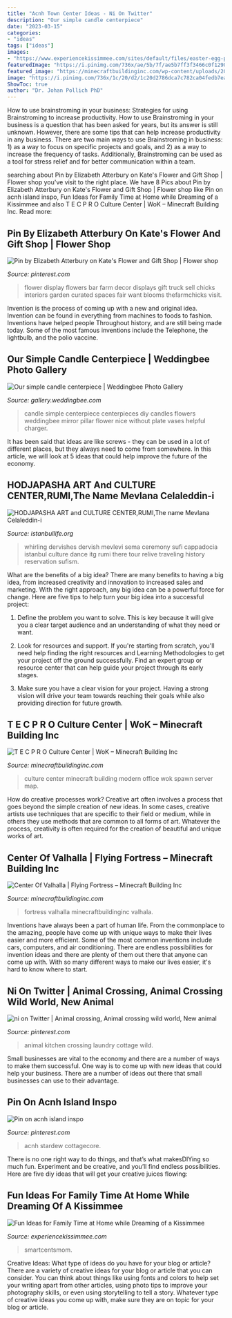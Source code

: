 ```yaml
---
title: "Acnh Town Center Ideas - Ni On Twitter"
description: "Our simple candle centerpiece"
date: "2023-03-15"
categories:
- "ideas"
tags: ["ideas"]
images:
- "https://www.experiencekissimmee.com/sites/default/files/easter-egg-painting.jpg"
featuredImage: "https://i.pinimg.com/736x/ae/5b/7f/ae5b7ff3f3466c0f129069728f669bf0.jpg"
featured_image: "https://minecraftbuildinginc.com/wp-content/uploads/2014/12/T-E-C-P-R-O-Culture-Center-WoK-Minecraft-building-office-modern-ideas.jpg"
image: "https://i.pinimg.com/736x/1c/20/d2/1c20d2786dca7c782ca04fedb7eaf975.jpg"
ShowToc: true
author: "Dr. Johan Pollich PhD"
---
```



How to use brainstroming in your business: Strategies for using Brainstroming to increase productivity.
How to use Brainstroming in your business is a question that has been asked for years, but its answer is still unknown. However, there are some tips that can help increase productivity in any business. 
There are two main ways to use Brainstroming in business: 1) as a way to focus on specific projects and goals, and 2) as a way to increase the frequency of tasks. Additionally, Brainstroming can be used as a tool for stress relief and for better communication within a team.

	

		
searching about Pin by Elizabeth Atterbury on Kate&#039;s Flower and Gift Shop | Flower shop you've visit to the right place. We have 8 Pics about Pin by Elizabeth Atterbury on Kate&#039;s Flower and Gift Shop | Flower shop like Pin on acnh island inspo, Fun Ideas for Family Time at Home while Dreaming of a Kissimmee and also T E C P R O Culture Center | WoK – Minecraft Building Inc. Read more:
		
    
## Pin By Elizabeth Atterbury On Kate&#039;s Flower And Gift Shop | Flower Shop

<img loading=lazy src="https://i.pinimg.com/736x/ae/5b/7f/ae5b7ff3f3466c0f129069728f669bf0.jpg" onerror="this.onerror=null;this.src='https://tse3.mm.bing.net/th?id=OIP.R4wumhCHF9_YAQSnLk9BHgHaLH&amp;pid=15.1';" alt="Pin by Elizabeth Atterbury on Kate&#039;s Flower and Gift Shop | Flower shop">

_Source: pinterest.com_

>flower display flowers bar farm decor displays gift truck sell chicks interiors garden curated spaces fair want blooms thefarmchicks visit. 

	

Invention is the process of coming up with a new and original idea. Invention can be found in everything from machines to foods to fashion. Inventions have helped people Throughout history, and are still being made today. Some of the most famous inventions include the Telephone, the lightbulb, and the polio vaccine.

    
## Our Simple Candle Centerpiece | Weddingbee Photo Gallery

<img loading=lazy src="http://www-static.weddingbee.com/pics/160732/centerpieces.jpg" onerror="this.onerror=null;this.src='https://tse4.mm.bing.net/th?id=OIP.MuQ2AKMhRQchwLRXF3tlvwHaHW&amp;pid=15.1';" alt="Our simple candle centerpiece | Weddingbee Photo Gallery">

_Source: gallery.weddingbee.com_

>candle simple centerpiece centerpieces diy candles flowers weddingbee mirror pillar flower nice without plate vases helpful charger. 

	

It has been said that ideas are like screws - they can be used in a lot of different places, but they always need to come from somewhere. In this article, we will look at 5 ideas that could help improve the future of the economy.

    
## HODJAPASHA ART And CULTURE CENTER,RUMI,The Name Mevlana Celaleddin-i

<img loading=lazy src="http://www.istanbullife.org/hodjapasha-culture-center/hodjapasha-dervish-show4-small.jpg" onerror="this.onerror=null;this.src='https://tse4.mm.bing.net/th?id=OIP.rKBOiF7-j_L8PATMJQvbBgAAAA&amp;pid=15.1';" alt="HODJAPASHA ART and CULTURE CENTER,RUMI,The name Mevlana Celaleddin-i">

_Source: istanbullife.org_

>whirling dervishes dervish mevlevi sema ceremony sufi cappadocia istanbul culture dance itg rumi there tour relive traveling history reservation sufism. 

	

What are the benefits of a big idea?
There are many benefits to having a big idea, from increased creativity and innovation to increased sales and marketing. With the right approach, any big idea can be a powerful force for change. Here are five tips to help turn your big idea into a successful project:
1. Define the problem you want to solve. This is key because it will give you a clear target audience and an understanding of what they need or want.

2. Look for resources and support. If you're starting from scratch, you'll need help finding the right resources and Learning Methodologies to get your project off the ground successfully. Find an expert group or resource center that can help guide your project through its early stages.

3. Make sure you have a clear vision for your project. Having a strong vision will drive your team towards reaching their goals while also providing direction for future growth.

    
## T E C P R O Culture Center | WoK – Minecraft Building Inc

<img loading=lazy src="https://minecraftbuildinginc.com/wp-content/uploads/2014/12/T-E-C-P-R-O-Culture-Center-WoK-Minecraft-building-office-modern-ideas.jpg" onerror="this.onerror=null;this.src='https://tse2.mm.bing.net/th?id=OIP.e_GMlC0MlmA7F5BGsRpCqwHaEK&amp;pid=15.1';" alt="T E C P R O Culture Center | WoK – Minecraft Building Inc">

_Source: minecraftbuildinginc.com_

>culture center minecraft building modern office wok spawn server map. 

	

How do creative processes work?
Creative art often involves a process that goes beyond the simple creation of new ideas. In some cases, creative artists use techniques that are specific to their field or medium, while in others they use methods that are common to all forms of art. Whatever the process, creativity is often required for the creation of beautiful and unique works of art.

    
## Center Of Valhalla | Flying Fortress – Minecraft Building Inc

<img loading=lazy src="http://minecraftbuildinginc.com/wp-content/uploads/2013/11/Minecraft-building-ideas-Center-Of-Valhalla-640x330.jpg" onerror="this.onerror=null;this.src='https://tse4.mm.bing.net/th?id=OIP.UVYXwUh8LmdkF46MyXsTnQHaD0&amp;pid=15.1';" alt="Center Of Valhalla | Flying Fortress – Minecraft Building Inc">

_Source: minecraftbuildinginc.com_

>fortress valhalla minecraftbuildinginc valhala. 

	

Inventions have always been a part of human life. From the commonplace to the amazing, people have come up with unique ways to make their lives easier and more efficient. Some of the most common inventions include cars, computers, and air conditioning. There are endless possibilities for invention ideas and there are plenty of them out there that anyone can come up with. With so many different ways to make our lives easier, it's hard to know where to start.

    
## Ni On Twitter | Animal Crossing, Animal Crossing Wild World, New Animal

<img loading=lazy src="https://i.pinimg.com/736x/1c/20/d2/1c20d2786dca7c782ca04fedb7eaf975.jpg" onerror="this.onerror=null;this.src='https://tse2.mm.bing.net/th?id=OIP._W4XUkGzeUCI1OQS0DljpgHaEK&amp;pid=15.1';" alt="ni on Twitter | Animal crossing, Animal crossing wild world, New animal">

_Source: pinterest.com_

>animal kitchen crossing laundry cottage wild. 

	

Small businesses are vital to the economy and there are a number of ways to make them successful. One way is to come up with new ideas that could help your business. There are a number of ideas out there that small businesses can use to their advantage.

    
## Pin On Acnh Island Inspo

<img loading=lazy src="https://i.pinimg.com/736x/9e/4f/a2/9e4fa254de2ff71111aafa7945f138a1.jpg" onerror="this.onerror=null;this.src='https://tse1.mm.bing.net/th?id=OIP.lpeUH_6f-4e9trf0h9PdmQHaEK&amp;pid=15.1';" alt="Pin on acnh island inspo">

_Source: pinterest.com_

>acnh stardew cottagecore. 

	

There is no one right way to do things, and that’s what makesDIYing so much fun. Experiment and be creative, and you’ll find endless possibilities. Here are five diy ideas that will get your creative juices flowing:

    
## Fun Ideas For Family Time At Home While Dreaming Of A Kissimmee

<img loading=lazy src="https://www.experiencekissimmee.com/sites/default/files/easter-egg-painting.jpg" onerror="this.onerror=null;this.src='https://tse1.mm.bing.net/th?id=OIP.MHYFYiOMeZTQc_0vIGzhKAHaE8&amp;pid=15.1';" alt="Fun Ideas for Family Time at Home while Dreaming of a Kissimmee">

_Source: experiencekissimmee.com_

>smartcentsmom. 

	

Creative Ideas: What type of ideas do you have for your blog or article?
There are a variety of creative ideas for your blog or article that you can consider. You can think about things like using fonts and colors to help set your writing apart from other articles, using photo tips to improve your photography skills, or even using storytelling to tell a story. Whatever type of creative ideas you come up with, make sure they are on topic for your blog or article.

